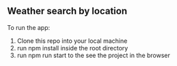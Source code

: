 ## Weather search by location
To run the app:
1. Clone this repo into your local machine
2. run npm install inside the root directory
3. run npm run start to the see the project in the browser
